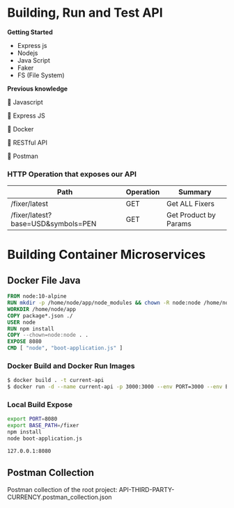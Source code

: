 # Building, Run and Test API

**Getting Started** 

  * Express js
  * Nodejs
  * Java Script
  * Faker
  * FS (File System)
  
**Previous knowledge**

  :radio_button: Javascript

  :radio_button: Express JS

  :radio_button: Docker

  :radio_button: RESTful API

  :radio_button: Postman

### HTTP Operation that exposes our API

| Path | Operation | Summary               |
| ------ | ------ |-----------------------|
|/fixer/latest|GET| Get ALL Fixers        |
|/fixer/latest?base=USD&symbols=PEN|GET| Get Product by Params |

# Building Container Microservices

## Docker File Java
```dockerfile
FROM node:10-alpine
RUN mkdir -p /home/node/app/node_modules && chown -R node:node /home/node/app
WORKDIR /home/node/app
COPY package*.json ./
USER node
RUN npm install
COPY --chown=node:node . .
EXPOSE 8080
CMD [ "node", "boot-application.js" ]
```

### Docker Build and Docker Run Images
```bash
$ docker build . -t current-api
$ docker run -d --name current-api -p 3000:3000 --env PORT=3000 --env BASE_PATH=/fixer current-api
```

### Local Build Expose 

```sh
export PORT=8080
export BASE_PATH=/fixer
npm install
node boot-application.js
```

```sh
127.0.0.1:8080
```

## Postman Collection

Postman collection of the root project: API-THIRD-PARTY-CURRENCY.postman_collection.json
